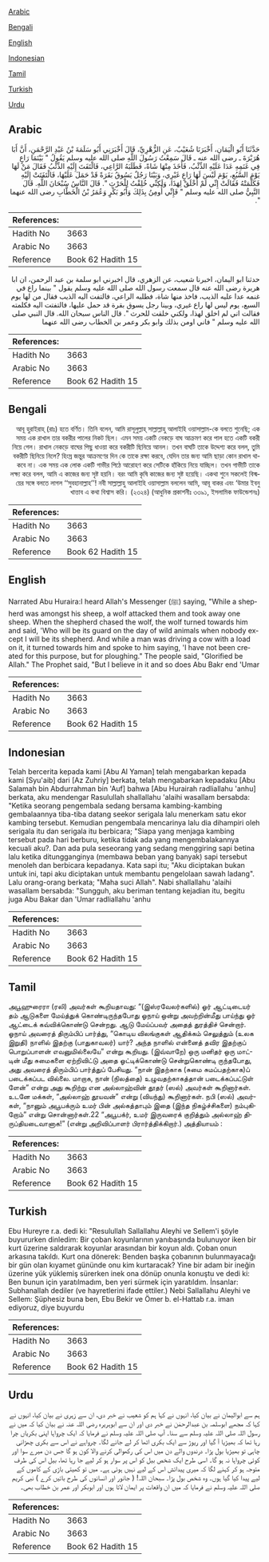 [Arabic](#arabic)

[Bengali](#bengali)

[English](#english)

[Indonesian](#indonesian)

[Tamil](#tamil)

[Turkish](#turkish)

[Urdu](#urdu)

## Arabic


<div dir="rtl" lang="ar" style={{fontSize:'larger',backgroundColor:'#f8f9fa',padding:20}}>
حَدَّثَنَا أَبُو الْيَمَانِ، أَخْبَرَنَا شُعَيْبٌ، عَنِ الزُّهْرِيِّ، قَالَ أَخْبَرَنِي أَبُو سَلَمَةَ بْنُ عَبْدِ الرَّحْمَنِ، أَنَّ أَبَا هُرَيْرَةَ ـ رضى الله عنه ـ قَالَ سَمِعْتُ رَسُولَ اللَّهِ صلى الله عليه وسلم يَقُولُ ‏"‏ بَيْنَمَا رَاعٍ فِي غَنَمِهِ عَدَا عَلَيْهِ الذِّئْبُ، فَأَخَذَ مِنْهَا شَاةً، فَطَلَبَهُ الرَّاعِي، فَالْتَفَتَ إِلَيْهِ الذِّئْبُ فَقَالَ مَنْ لَهَا يَوْمَ السَّبُعِ، يَوْمَ لَيْسَ لَهَا رَاعٍ غَيْرِي، وَبَيْنَا رَجُلٌ يَسُوقُ بَقَرَةً قَدْ حَمَلَ عَلَيْهَا، فَالْتَفَتَتْ إِلَيْهِ فَكَلَّمَتْهُ فَقَالَتْ إِنِّي لَمْ أُخْلَقْ لِهَذَا، وَلَكِنِّي خُلِقْتُ لِلْحَرْثِ ‏"‏‏.‏ قَالَ النَّاسُ سُبْحَانَ اللَّهِ‏.‏ قَالَ النَّبِيُّ صلى الله عليه وسلم ‏"‏ فَإِنِّي أُومِنُ بِذَلِكَ وَأَبُو بَكْرٍ وَعُمَرُ بْنُ الْخَطَّابِ رضى الله عنهما ‏"‏‏.‏
</div>
<div style={{backgroundColor:'#f8f9fa',padding:20, marginBottom: 10}}><table> <thead> <tr> <th>References:</th> <th></th> </tr> </thead> <tbody><tr><td>Hadith No</td><td>3663</td></tr><tr><td>Arabic No</td><td>3663</td></tr><tr><td>Reference</td><td>Book 62 Hadith 15</td></tr></tbody></table></div>


<div dir="rtl" lang="ar" style={{fontSize:'larger',backgroundColor:'#f8f9fa',padding:20}}>
حدثنا ابو اليمان، اخبرنا شعيب، عن الزهري، قال اخبرني ابو سلمة بن عبد الرحمن، ان ابا هريرة رضى الله عنه قال سمعت رسول الله صلى الله عليه وسلم يقول " بينما راع في غنمه عدا عليه الذيب، فاخذ منها شاة، فطلبه الراعي، فالتفت اليه الذيب فقال من لها يوم السبع، يوم ليس لها راع غيري، وبينا رجل يسوق بقرة قد حمل عليها، فالتفتت اليه فكلمته فقالت اني لم اخلق لهذا، ولكني خلقت للحرث ". قال الناس سبحان الله. قال النبي صلى الله عليه وسلم " فاني اومن بذلك وابو بكر وعمر بن الخطاب رضى الله عنهما
</div>
<div style={{backgroundColor:'#f8f9fa',padding:20, marginBottom: 10}}><table> <thead> <tr> <th>References:</th> <th></th> </tr> </thead> <tbody><tr><td>Hadith No</td><td>3663</td></tr><tr><td>Arabic No</td><td>3663</td></tr><tr><td>Reference</td><td>Book 62 Hadith 15</td></tr></tbody></table></div>

## Bengali


<div dir="rtl" lang="bn" style={{fontSize:'larger',backgroundColor:'#f8f9fa',padding:20}}>
আবূ হুরাইরাহ্ (রাঃ) হতে বর্ণিত। তিনি বলেন, আমি রাসূলুল্লাহ্ সাল্লাল্লাহু আলাইহি ওয়াসাল্লাম-কে বলতে শুনেছি; এক সময় এক রাখাল তার বকরীর পালের নিকট ছিল। এমন সময় একটি নেকড়ে বাঘ আক্রমণ করে পাল হতে একটি বকরী নিয়ে গেল। রাখাল নেকড়ে বাঘের পিছু ধাওয়া করে বকরীটি ছিনিয়ে আনল। তখন বাঘটি তাকে উদ্দেশ্য করে বলল, তুমি বকরীটি ছিনিয়ে নিলে? হিংস্র জন্তুর আক্রমণের দিন কে তাকে রক্ষা করবে, যেদিন তার জন্য আমি ছাড়া কোন রাখাল থাকবে না। এক সময় এক লোক একটি গাভীর পিঠে আরোহণ করে সেটিকে হাঁকিয়ে নিয়ে যাচ্ছিল। তখন গাভীটি তাকে লক্ষ্য করে বলল, আমি এ কাজের জন্য সৃষ্ট হয়নি। বরং আমি কৃষি কাজের জন্য সৃষ্ট হয়েছি। একথা শুনে সকলেই বিস্ময়ের সঙ্গে বলতে লাগল ‘‘সুবহানাল্লাহ’’! নবী সাল্লাল্লাহু আলাইহি ওয়াসাল্লাম বললেন আমি, আবূ বাকর এবং ‘উমার ইবনু খাত্তাব এ কথা বিশ্বাস করি। (২৩২৪) (আধুনিক প্রকাশনীঃ ৩৩৯১, ইসলামিক ফাউন্ডেশনঃ)
</div>
<div style={{backgroundColor:'#f8f9fa',padding:20, marginBottom: 10}}><table> <thead> <tr> <th>References:</th> <th></th> </tr> </thead> <tbody><tr><td>Hadith No</td><td>3663</td></tr><tr><td>Arabic No</td><td>3663</td></tr><tr><td>Reference</td><td>Book 62 Hadith 15</td></tr></tbody></table></div>

## English


<div dir="ltr" lang="en" style={{fontSize:'larger',backgroundColor:'#f8f9fa',padding:20}}>
Narrated Abu Huraira:I heard Allah's Messenger (ﷺ) saying, "While a shepherd was amongst his sheep, a wolf attacked them and took away one sheep. When the shepherd chased the wolf, the wolf turned towards him and said, 'Who will be its guard on the day of wild animals when nobody except I will be its shepherd. And while a man was driving a cow with a load on it, it turned towards him and spoke to him saying, 'I have not been created for this purpose, but for ploughing." The people said, "Glorified be Allah." The Prophet said, "But I believe in it and so does Abu Bakr end 'Umar
</div>
<div style={{backgroundColor:'#f8f9fa',padding:20, marginBottom: 10}}><table> <thead> <tr> <th>References:</th> <th></th> </tr> </thead> <tbody><tr><td>Hadith No</td><td>3663</td></tr><tr><td>Arabic No</td><td>3663</td></tr><tr><td>Reference</td><td>Book 62 Hadith 15</td></tr></tbody></table></div>

## Indonesian


<div dir="ltr" lang="id" style={{fontSize:'larger',backgroundColor:'#f8f9fa',padding:20}}>
Telah bercerita kepada kami [Abu Al Yaman] telah mengabarkan kepada kami [Syu'aib] dari [Az Zuhriy] berkata, telah mengabarkan kepadaku [Abu Salamah bin Abdurrahman bin 'Auf] bahwa [Abu Hurairah radliallahu 'anhu] berkata, aku mendengar Rasulullah shallallahu 'alaihi wasallam bersabda: "Ketika seorang pengembala sedang bersama kambing-kambing gembalaannya tiba-tiba datang seekor serigala lalu menerkam satu ekor kambing tersebut. Kemudian pengembala mencarinya lalu dia dihampiri oleh serigala itu dan serigala itu berbicara; "Siapa yang menjaga kambing tersebut pada hari berburu, ketika tidak ada yang mengembalakannya kecuali aku?. Dan ada pula seseorang yang sedang menggiring sapi betina lalu ketika ditungganginya (membawa beban yang banyak) sapi tersebut menoleh dan berbicara kepadanya. Kata sapi itu; "Aku diciptakan bukan untuk ini, tapi aku diciptakan untuk membantu pengelolaan sawah ladang". Lalu orang-orang berkata; "Maha suci Allah". Nabi shallallahu 'alaihi wasallam bersabda: "Sungguh, aku beriman tentang kejadian itu, begitu juga Abu Bakar dan 'Umar radliallahu 'anhu
</div>
<div style={{backgroundColor:'#f8f9fa',padding:20, marginBottom: 10}}><table> <thead> <tr> <th>References:</th> <th></th> </tr> </thead> <tbody><tr><td>Hadith No</td><td>3663</td></tr><tr><td>Arabic No</td><td>3663</td></tr><tr><td>Reference</td><td>Book 62 Hadith 15</td></tr></tbody></table></div>

## Tamil


<div dir="ltr" lang="ta" style={{fontSize:'larger',backgroundColor:'#f8f9fa',padding:20}}>
அபூஹுரைரா (ரலி) அவர்கள் கூறியதாவது: “(இஸ்ரவேலர்களில்) ஓர் ஆட்டிடையர் தம் ஆடுகளை மேய்த்துக் கொண்டிருந்தபோது ஓநாய் ஒன்று அவற்றின்மீது பாய்ந்து ஓர் ஆட்டைக் கவ்விக்கொண்டு சென்றது. ஆடு மேய்ப்பவர் அதைத் துரத்திச் சென்றார். ஓநாய் அவரைத் திரும்பிப் பார்த்து, “கொடிய விலங்குகள் ஆதிக்கம் செலுத்தும் (உலக இறுதி) நாளில் இதற்கு (பாதுகாவலர்) யார்? அந்த நாளில் என்னைத் தவிர இதற்குப் பொறுப்பாளன் எவனுமில்லையே” என்று கூறியது. (இவ்வாறே) ஒரு மனிதர் ஒரு மாட்டின் மீது சுமைகளை ஏற்றிவிட்டு அதை ஓட்டிக்கொண்டு சென்றுகொண்டி ருந்தபோது, அது அவரைத் திரும்பிப் பார்த்துப் பேசியது. “நான் இதற்காக (சுமை சுமப்பதற்காக)ப் படைக்கப்பட வில்லை. மாறாக, நான் (நிலத்தை) உழுவதற்காகத்தான் படைக்கப்பட்டுள் ளேன்” என்று அது கூறிற்று என அல்லாஹ்வின் தூதர் (ஸல்) அவர்கள் கூறினார்கள். உடனே மக்கள், “அல்லாஹ் தூயவன்” என்று (வியந்து) கூறினார்கள். நபி (ஸல்) அவர்கள், “நானும் அபூபக்ரும் உமர் பின் அல்கத்தாபும் இதை (இந்த நிகழ்ச்சிகளை) நம்புகிறோம்” என்று சொன்னார்கள்.22 “அபூபக்ர், உமர் இருவரைக் குறித்தும் அல்லாஹ் திருப்தியடைவானாக!” (என்று அறிவிப்பாளர் பிரார்த்திக்கிறார்.) அத்தியாயம் :
</div>
<div style={{backgroundColor:'#f8f9fa',padding:20, marginBottom: 10}}><table> <thead> <tr> <th>References:</th> <th></th> </tr> </thead> <tbody><tr><td>Hadith No</td><td>3663</td></tr><tr><td>Arabic No</td><td>3663</td></tr><tr><td>Reference</td><td>Book 62 Hadith 15</td></tr></tbody></table></div>

## Turkish


<div dir="ltr" lang="tr" style={{fontSize:'larger',backgroundColor:'#f8f9fa',padding:20}}>
Ebu Hureyre r.a. dedi ki: "Resulullah Sallallahu Aleyhi ve Sellem'i şöyle buyururken dinledim: Bir çoban koyunlarının yanıbaşında bulunuyor iken bir kurt üzerine saldırarak koyunlar arasından bir koyun aldı. Çoban onun arkasına takıldı. Kurt ona dönerek: Benden başka çobanının bulunmayacağı bir gün olan kıyamet gününde onu kim kurtaracak? Yine bir adam bir ineğin üzerine yük yüklemiş sürerken inek ona dönüp onunla konuştu ve dedi ki: Ben bunun için yaratılmadım, ben yeri sürmek için yaratıldım. İnsanlar: Subhanallah dediler (ve hayretlerini ifade ettiler.) Nebi Sallallahu Aleyhi ve Sellem: Şüphesiz buna ben, Ebu Bekir ve Ömer b. el-Hattab r.a. iman ediyoruz, diye buyurdu
</div>
<div style={{backgroundColor:'#f8f9fa',padding:20, marginBottom: 10}}><table> <thead> <tr> <th>References:</th> <th></th> </tr> </thead> <tbody><tr><td>Hadith No</td><td>3663</td></tr><tr><td>Arabic No</td><td>3663</td></tr><tr><td>Reference</td><td>Book 62 Hadith 15</td></tr></tbody></table></div>

## Urdu


<div dir="rtl" lang="ur" style={{fontSize:'larger',backgroundColor:'#f8f9fa',padding:20}}>
ہم سے ابوالیمان نے بیان کیا، انہوں نے کہا ہم کو شعیب نے خبر دی، ان سے زہری نے بیان کیا، انہوں نے کہا کہ مجھے ابوسلمہ بن عبدالرحمٰن نے خبر دی اور ان سے ابوہریرہ رضی اللہ عنہ نے بیان کیا کہ میں نے رسول اللہ صلی اللہ علیہ وسلم سے سنا۔ آپ صلی اللہ علیہ وسلم نے فرمایا کہ ایک چرواہا اپنی بکریاں چرا رہا تھا کہ بھیڑیا آ گیا اور ریوڑ سے ایک بکری اٹھا کر لے جانے لگا۔ چرواہے نے اس سے بکری چھڑانی چاہی تو بھیڑیا بول پڑا۔ درندوں والے دن میں اس کی رکھوالی کرنے والا کون ہو گا جس دن میرے سوا اور کوئی چرواہا نہ ہو گا۔ اسی طرح ایک شخص بیل کو اس پر سوار ہو کر لیے جا رہا تھا، بیل اس کی طرف متوجہ ہو کر کہنے لگا کہ میری پیدائش اس کے لیے نہیں ہوئی ہے۔ میں تو کھیتی باڑی کے کاموں کے لیے پیدا کیا گیا ہوں۔ وہ شخص بول پڑا۔ سبحان اللہ! ( جانور اور انسانوں کی طرح باتیں کرے ) نبی کریم صلی اللہ علیہ وسلم نے فرمایا کہ میں ان واقعات پر ایمان لاتا ہوں اور ابوبکر اور عمر بن خطاب بھی۔
</div>
<div style={{backgroundColor:'#f8f9fa',padding:20, marginBottom: 10}}><table> <thead> <tr> <th>References:</th> <th></th> </tr> </thead> <tbody><tr><td>Hadith No</td><td>3663</td></tr><tr><td>Arabic No</td><td>3663</td></tr><tr><td>Reference</td><td>Book 62 Hadith 15</td></tr></tbody></table></div>